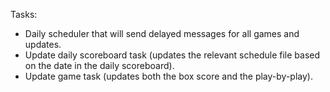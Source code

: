 Tasks:
- Daily scheduler that will send delayed messages for all games and updates.
- Update daily scoreboard task (updates the relevant schedule file based on the
  date in the daily scoreboard).
- Update game task (updates both the box score and the play-by-play).
